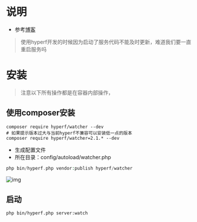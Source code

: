 #  说明

- 参考[博客](https://www.cnblogs.com/heijinli/articles/14944264.html)

> 使用hyperf开发的时候因为启动了服务代码不能及时更新，难道我们要一直重启服务吗

# 安装

> 注意以下所有操作都是在容器内部操作，

## 使用composer安装

```shell
composer require hyperf/watcher --dev
# 如果提示版本过大与当前hyperf不兼容可以安装低一点的版本
composer require hyperf/watcher=2.1.* --dev 
```

- 生成配置文件
- 所在目录：config/autoload/watcher.php

```php
php bin/hyperf.php vendor:publish hyperf/watcher
```

![img](https://yaoliuyang-blog-images.oss-cn-beijing.aliyuncs.com/blogImages/1599860-20210628140812483-1682197992.png)

## 启动

```shell
php bin/hyperf.php server:watch
```



